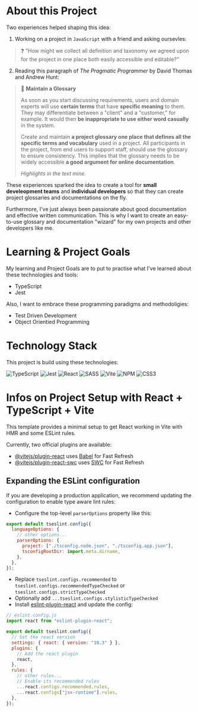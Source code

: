 # About this Project

Two experiences helped shaping this idea:

1. Working on a project in `JavaScript` with a friend and asking oursevles:

> ❓ "How might we collect all definition and taxonomy we agreed upon for the project in one place both easily accessible and editable?"

2. Reading this paragraph of _The Pragmatic Programmer_ by David Thomas and Andrew Hunt:

> 📖 **Maintain a Glossary**
>
> As soon as you start discussing requirements, users and domain experts will use **certain terms** that have **specific meaning** to them. They may differentiate between a "client" and a "customer," for example. It would then **be inappropriate to use either word casually** in the system.
>
> Create and maintain **a project glossary one place that defines all the specific terms and vocabulary** used in a project. All participants in the project, from end users to support staff, should use the glossary to ensure consistency. This implies that the glossary needs to be widely accessible **a good argument for online documentation**.
>
> _Highlights in the text mine._

These experiences sparked the idea to create a tool for **small develeopment teams** and **individual developers** so that they can create project glossaries and documentations on the fly.

Furthermore, I've just always been passionate about good documentation and effective written communication. This is why I want to create an easy-to-use glossary and documentation "wizard" for my own projects and other developers like me.

# Learning & Project Goals

My learning and Project Goals are to put to practise what I've learned about these technologies and tools:

- TypeScript
- Jest

Also, I want to embrace these programming paradigms and methodoligies:

- Test Driven Development
- Object Orientied Programming

# Technology Stack

This project is build using these technologies:

![TypeScript](https://img.shields.io/badge/typescript-%23007ACC.svg?style=for-the-badge&logo=typescript&logoColor=white)
![Jest](https://img.shields.io/badge/-jest-%23C21325?style=for-the-badge&logo=jest&logoColor=white)
![React](https://img.shields.io/badge/react-%2320232a.svg?style=for-the-badge&logo=react&logoColor=%2361DAFB)
![SASS](https://img.shields.io/badge/SASS-hotpink.svg?style=for-the-badge&logo=SASS&logoColor=white)
![Vite](https://img.shields.io/badge/vite-%23646CFF.svg?style=for-the-badge&logo=vite&logoColor=white)
![NPM](https://img.shields.io/badge/NPM-%23CB3837.svg?style=for-the-badge&logo=npm&logoColor=white)
![CSS3](https://img.shields.io/badge/css3-%231572B6.svg?style=for-the-badge&logo=css3&logoColor=white)

# Infos on Project Setup with React + TypeScript + Vite

This template provides a minimal setup to get React working in Vite with HMR and some ESLint rules.

Currently, two official plugins are available:

- [@vitejs/plugin-react](https://github.com/vitejs/vite-plugin-react/blob/main/packages/plugin-react/README.md) uses [Babel](https://babeljs.io/) for Fast Refresh
- [@vitejs/plugin-react-swc](https://github.com/vitejs/vite-plugin-react-swc) uses [SWC](https://swc.rs/) for Fast Refresh

## Expanding the ESLint configuration

If you are developing a production application, we recommend updating the configuration to enable type aware lint rules:

- Configure the top-level `parserOptions` property like this:

```js
export default tseslint.config({
  languageOptions: {
    // other options...
    parserOptions: {
      project: ["./tsconfig.node.json", "./tsconfig.app.json"],
      tsconfigRootDir: import.meta.dirname,
    },
  },
});
```

- Replace `tseslint.configs.recommended` to `tseslint.configs.recommendedTypeChecked` or `tseslint.configs.strictTypeChecked`
- Optionally add `...tseslint.configs.stylisticTypeChecked`
- Install [eslint-plugin-react](https://github.com/jsx-eslint/eslint-plugin-react) and update the config:

```js
// eslint.config.js
import react from "eslint-plugin-react";

export default tseslint.config({
  // Set the react version
  settings: { react: { version: "18.3" } },
  plugins: {
    // Add the react plugin
    react,
  },
  rules: {
    // other rules...
    // Enable its recommended rules
    ...react.configs.recommended.rules,
    ...react.configs["jsx-runtime"].rules,
  },
});
```
